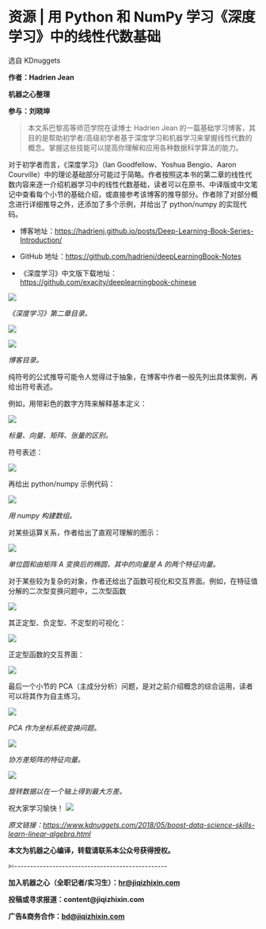 # 资源 | 用 Python 和 NumPy 学习《深度学习》中的线性代数基础

选自 KDnuggets

**作者：Hadrien Jean**

**机器之心整理**

**参与：刘晓坤**

> 本文系巴黎高等师范学院在读博士 Hadrien Jean 的一篇基础学习博客，其目的是帮助初学者/高级初学者基于深度学习和机器学习来掌握线性代数的概念。掌握这些技能可以提高你理解和应用各种数据科学算法的能力。

对于初学者而言，《深度学习》（Ian Goodfellow、Yoshua Bengio、Aaron Courville）中的理论基础部分可能过于简略。作者按照这本书的第二章的线性代数内容来逐一介绍机器学习中的线性代数基础，读者可以在原书、中译版或中文笔记中查看每个小节的基础介绍，或直接参考该博客的推导部分。作者除了对部分概念进行详细推导之外，还添加了多个示例，并给出了 python/numpy 的实现代码。

*   博客地址：https://hadrienj.github.io/posts/Deep-Learning-Book-Series-Introduction/

*   GitHub 地址：https://github.com/hadrienj/deepLearningBook-Notes

*   《深度学习》中文版下载地址：https://github.com/exacity/deeplearningbook-chinese

![](img/d6273095578cd806b821ca077100215f-fs8.png)

*《深度学习》第二章目录。*

![](img/47a056f22e2f835db493c5556361bb5a-fs8.png)

![](img/8f8c39ae3944559a2c237a2cca407ffe-fs8.png)

*博客目录。*

纯符号的公式推导可能令人觉得过于抽象，在博客中作者一般先列出具体案例，再给出符号表述。

例如，用带彩色的数字方阵来解释基本定义：

![](img/999ab07db3843785ede137fd36d37698-fs8.png)

*标量、向量、矩阵、张量的区别。*

符号表述：

![](img/97a150a2423600dfbb9c53a251b39f02-fs8.png)

再给出 python/numpy 示例代码：

![](img/adf88efc519137f1a4c5b7f9ba7944d4-fs8.png)

*用 numpy 构建数组。*

对某些运算关系，作者给出了直观可理解的图示：

![](img/3160119aebbf8b747d02b916e754ed00-fs8.png)

*单位圆和由矩阵 A 变换后的椭圆，其中的向量是 A 的两个特征向量。*

对于某些较为复杂的对象，作者还给出了函数可视化和交互界面。例如，在特征值分解的二次型变换问题中，二次型函数

![](img/626c256e5b8d36e1d4241588d885048b-fs8.png)

其正定型、负定型、不定型的可视化：

![](img/6807302e8153cf660f3605d5c3a1afd6-fs8.png)

正定型函数的交互界面：

![](img/d47a00324212203c3461571ae974830e-fs8.png)

最后一个小节的 PCA（主成分分析）问题，是对之前介绍概念的综合运用，读者可以将其作为自主练习。

![](img/5280323cf6f373cbe8ce9f2f6b2c51ed-fs8.png)

*PCA 作为坐标系统变换问题。*

![](img/28fd3d392532bde565685366001d3f1b-fs8.png)

*协方差矩阵的特征向量。*

![](img/f9c04ee1e39eb2dd1b38c6fe2b6c61b1-fs8.png)

*旋转数据以在一个轴上得到最大方差。*

祝大家学习愉快！ ![](img/2d1c94eb4a4ba15f356c96c72092e02b-fs8.png)

*原文链接：https://www.kdnuggets.com/2018/05/boost-data-science-skills-learn-linear-algebra.html*

****本文为机器之心编译，**转载请联系本公众号获得授权****。**

✄------------------------------------------------

**加入机器之心（全职记者/实习生）：hr@jiqizhixin.com**

**投稿或寻求报道：**content**@jiqizhixin.com**

**广告&商务合作：bd@jiqizhixin.com**